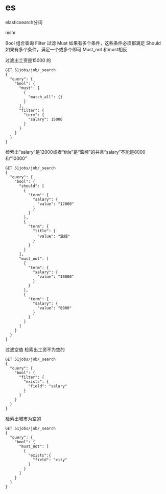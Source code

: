 ﻿# es
elasticsearch分词

nishi

Bool 组合查询
Filter  过滤
Must  如果有多个条件，这些条件必须都满足
Should 如果有多个条件，满足一个或多个即可
Must_not 和must相反

过滤出工资是15000 的
```
GET 51jobs/job/_search
{
  "query": {
    "bool": {
      "must": [
        {
          "match_all": {}
        }
      ],
      "filter": {
        "term": {
          "salary": 15000
        }
      }
    }
  }
}
```

检索出“salary”是12000或者“title”是“监控”的并且“salary”不能是8000和“10000”
```
GET 51jobs/job/_search
{
  "query": {
    "bool": {
      "should": [
        {
          "term": {
            "salary": {
              "value": "12000"
            }
          }
        },
        {
          "term": {
            "title": {
              "value": "监控"
            }
          }
        }
      ],
      "must_not": [
        {
          "term": {
            "salary": {
              "value": "10000"
            }
          }
        },
        {
          "term": {
            "salary": {
              "value": "8000"
            }
          }
        }
      ]
    }
  }
}
```

过滤空值
检索出工资不为空的

```
GET 51jobs/job/_search
{
  "query": {
    "bool": {
      "filter": {
        "exists": {
          "field": "salary"
        }
      }
    }
  }
}
```

检索出城市为空的

```
GET 51jobs/job/_search
{
  "query": {
    "bool": {
      "must_not": [
        {
          "exists":{
            "field": "city" 
          }
        }
      ]
    }
  }
}
```



